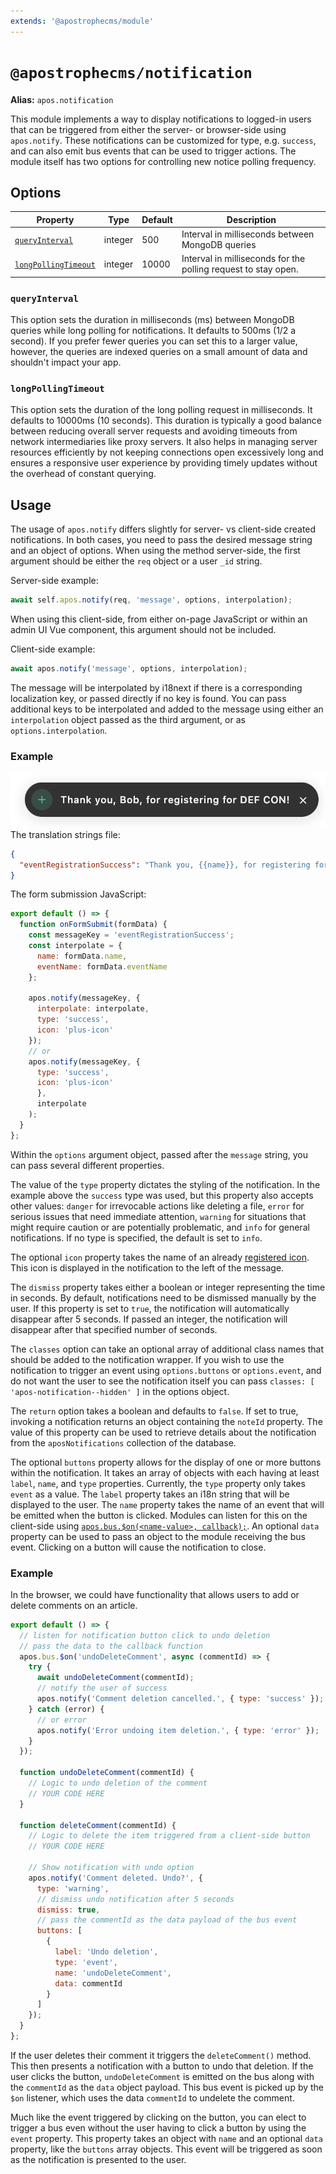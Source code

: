 ```yaml
---
extends: '@apostrophecms/module'
---
```


# `@apostrophecms/notification`

**Alias:** `apos.notification`

<AposRefExtends :module="$frontmatter.extends" />

This module implements a way to display notifications to logged-in users that can be triggered from either the server- or browser-side using `apos.notify`. These notifications can be customized for type, e.g. `success`, and can also emit bus events that can be used to trigger actions. The module itself has two options for controlling new notice polling frequency.

## Options

|  Property | Type | Default | Description |
|---|---|---|---|
| [`queryInterval`](#queryinterval) | integer | 500 | Interval in milliseconds between MongoDB queries |
| [`longPollingTimeout`](#longpollingtimeout) | integer | 10000 | Interval in milliseconds for the polling request to stay open. |

### `queryInterval`
This option sets the duration in milliseconds (ms) between MongoDB queries while long polling for notifications. It defaults to 500ms (1/2 a second). If you prefer fewer queries you can set this to a larger value, however, the queries are indexed queries on a small amount of data and shouldn't impact your app.

### `longPollingTimeout`
This option sets the duration of the long polling request in milliseconds. It defaults to 10000ms (10 seconds). This duration is typically a good balance between reducing overall server requests and avoiding timeouts from network intermediaries like proxy servers. It also helps in managing server resources efficiently by not keeping connections open excessively long and ensures a responsive user experience by providing timely updates without the overhead of constant querying.

## Usage
The usage of `apos.notify` differs slightly for server- vs client-side created notifications. In both cases, you need to pass the desired message string and an object of options. When using the method server-side, the first argument should be either the `req` object or a user `_id` string.

Server-side example:
```javascript
await self.apos.notify(req, 'message', options, interpolation);
```
When using this client-side, from either on-page JavaScript or within an admin UI Vue component, this argument should not be included.

Client-side example:
```javascript
await apos.notify('message', options, interpolation);
```
The message will be interpolated by i18next if there is a corresponding localization key, or passed directly if no key is found. You can pass additional keys to be interpolated and added to the message using either an `interpolation` object passed as the third argument, or as `options.interpolation`.

### Example
![A screenshot of the resulting notification from the code example](../../images/notification-success-message.png)
The translation strings file:
<AposCodeBlock>

```json
{
  "eventRegistrationSuccess": "Thank you, {{name}}, for registering for {{eventName}}!"
}
```
  <template v-slot:caption>
    modules/event/i18n/en.json
  </template>

</AposCodeBlock>

The form submission JavaScript:

<AposCodeBlock>

```javascript
export default () => {
  function onFormSubmit(formData) {
    const messageKey = 'eventRegistrationSuccess';
    const interpolate = {
      name: formData.name,
      eventName: formData.eventName
    };

    apos.notify(messageKey, {
      interpolate: interpolate,
      type: 'success',
      icon: 'plus-icon'
    });
    // or
    apos.notify(messageKey, {
      type: 'success',
      icon: 'plus-icon'
      },
      interpolate
    );
  }
};

```
  <template v-slot:caption>
    modules/event/ui/src/index.js
  </template>

</AposCodeBlock>

Within the `options` argument object, passed after the `message` string, you can pass several different properties.

The value of the `type` property dictates the styling of the notification. In the example above the `success` type was used, but this property also accepts other values: `danger` for irrevocable actions like deleting a file, `error` for serious issues that need immediate attention, `warning` for situations that might require caution or are potentially problematic, and `info` for general notifications. If no type is specified, the default is set to `info`.

The optional `icon` property takes the name of an already [registered icon](https://docs.apostrophecms.org/reference/module-api/module-overview.html#icons). This icon is displayed in the notification to the left of the message.

The `dismiss` property takes either a boolean or integer representing the time in seconds. By default, notifications need to be dismissed manually by the user. If this property is set to `true`, the notification will automatically disappear after 5 seconds. If passed an integer, the notification will disappear after that specified number of seconds.

The `classes` option can take an optional array of additional class names that should be added to the notification wrapper. If you wish to use the notification to trigger an event using `options.buttons` or `options.event`, and do not want the user to see the notification itself you can pass `classes: [ 'apos-notification--hidden' ]` in the options object.

The `return` option takes a boolean and defaults to `false`. If set to true, invoking a notification returns an object containing the `noteId` property. The value of this property can be used to retrieve details about the notification from the `aposNotifications` collection of the database.

The optional `buttons` property allows for the display of one or more buttons within the notification. It takes an array of objects with each having at least `label`, `name`, and `type` properties. Currently, the `type` property only takes `event` as a value. The `label` property takes an i18n string that will be displayed to the user. The `name` property takes the name of an event that will be emitted when the button is clicked. Modules can listen for this on the client-side using [`apos.bus.$on(<name-value>, callback);`](https://docs.apostrophecms.org/tutorials/admin-ui.html#adding-button-functionality). An optional `data` property can be used to pass an object to the module receiving the bus event. Clicking on a button will cause the notification to close.

### Example

In the browser, we could have functionality that allows users to add or delete comments on an article.

<AposCodeBlock>

```javascript
export default () => {
  // listen for notification button click to undo deletion
  // pass the data to the callback function
  apos.bus.$on('undoDeleteComment', async (commentId) => {
    try {
      await undoDeleteComment(commentId);
      // notify the user of success
      apos.notify('Comment deletion cancelled.', { type: 'success' });
    } catch (error) {
      // or error
      apos.notify('Error undoing item deletion.', { type: 'error' });
    }
  });

  function undoDeleteComment(commentId) {
    // Logic to undo deletion of the comment
    // YOUR CODE HERE
  }

  function deleteComment(commentId) {
    // Logic to delete the item triggered from a client-side button
    // YOUR CODE HERE

    // Show notification with undo option
    apos.notify('Comment deleted. Undo?', {
      type: 'warning',
      // dismiss undo notification after 5 seconds
      dismiss: true,
      // pass the commentId as the data payload of the bus event
      buttons: [
        {
          label: 'Undo deletion',
          type: 'event',
          name: 'undoDeleteComment',
          data: commentId
        }
      ]
    });
  }
};

```
  <template v-slot:caption>
    modules/article/ui/apos/apps/index.js
  </template>

</AposCodeBlock>

If the user deletes their comment it triggers the `deleteComment()` method. This then presents a notification with a button to undo that deletion. If the user clicks the button, `undoDeleteComment` is emitted on the bus along with the `commentId` as the `data` object payload. This bus event is picked up by the `$on` listener, which uses the data `commentId` to undelete the comment.

Much like the event triggered by clicking on the button, you can elect to trigger a bus even without the user having to click a button by using the `event` property. This property takes an object with `name` and an optional `data` property, like the `buttons` array objects. This event will be triggered as soon as the notification is presented to the user.